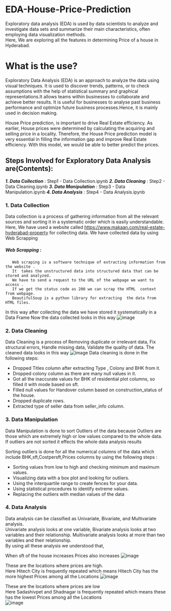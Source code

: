 # EDA-House-Price-Prediction
Exploratory data analysis (EDA) is used by data scientists to analyze and investigate data sets and summarize their main characteristics, often employing data visualization methods.      
Here, We are exploring all the features in determining Price of a house in Hyderabad.

# What is the use?

Exploratory Data Analysis (EDA) is an approach to analyze the data using visual techniques. It is used to discover trends, patterns, or to check assumptions with the help of statistical summary and graphical representations.It allows teams within businesses to collaborate and achieve better results. It is useful for businesses to analyse past business performance and optimize future business processes.Hence, it is mainly used in decision making.   

House Price prediction, is important to drive Real Estate efficiency. As earlier, House prices were determined by calculating the acquiring and selling price in a locality. Therefore, the House Price prediction model is very essential in filling the information gap and improve Real Estate efficiency. With this model, we would be able to better predict the prices.

## Steps Involved for Exploratory Data Analysis are(Contents):

___1. Data Collection___     :  Step1 - Data Collection.ipynb 
___2. Data Cleaning___       :  Step2 - Data Cleaning.ipynb
___3. Data Manipulation___   :  Step3 - Data Manipulation.ipynb 
___4. Data Analysis___       :  Step4 - Data Analysis.ipynb  


### 1. Data Collection 
Data collection is a process of gathering information from all the relevant sources and sorting it in a systematic order which is easily understandable.   
Here, We have used a website called https://www.makaan.com/real-estate-hyderabad-property for collecting data.
We have collected data by using Web Scrapping
##### Web Scrapping :
       Web scraping is a software technique of extracting information from the website .
       It  takes the unstructured data into structured data that can be stored and analyzed.
       We have to send a request to the URL of the webpage we want to access .  
       If we get the status code as 200 we can scrap the HTML  context  from webpage.
       BeautifulSoup is a python library for extracting  the data from HTML files.

In this way after collecting the data we have stored it systematically in a Data Frame
Now the data collected looks in this way
![image](https://user-images.githubusercontent.com/92007497/212983576-ea7a1f53-3e53-4357-bfbd-2077dcff50a7.png)


### 2. Data Cleaning
Data Cleaning is a process of Removing duplicate or irrelevant data, Fix structural errors, Handle missing data, Validate the quality of data.
The cleaned data looks in this way
![image](https://user-images.githubusercontent.com/92007497/212987795-e0ffd00b-86a3-46d5-adb8-21c9f1feeda1.png)
Data cleaning is done in the following steps:
 -  Dropped Titles column after extracting Type , Colony and BHK from it.   
 -  Dropped colony column as there are many null values in it.    
 -  Got all the inaccurate values for BHK of residential plot columns, so filled it with mode based on sft.    
 -  Filled null values for Handover column based on construction_status of the house.   
 -  Dropped duplicate rows.   
 -  Extracted type of seller data from seller_info column.   


### 3. Data Manipulation
Data Manipulation is done to sort Outliers of the data because Outliers are those which are extremely high or low values compared to the whole data. If outliers are not sorted it effects the whole data analysis results

Sorting outliers is done for all the numerical columns of the data which include BHK,sft,Costpersft,Prices columns by using the following steps :
 - Sorting values from low to high and checking minimum and maximum values.
 - Visualizing data with a box plot and looking for outliers.
 - Using the interquartile range to create fences for your data.
 - Using statistical procedures to identify extreme values.
 - Replacing the outliers with median values of the data

### 4. Data Analysis
Data analysis can be classified as Univariate, Bivariate, and Multivariate analysis.   
Univariate analysis looks at one variable, Bivariate analysis looks at two variables and their relationship. Multivariate analysis looks at more than two variables and their relationship.     
By using all these analysis we understood that,        

When sft of the house increases Prices also increases
![image](https://user-images.githubusercontent.com/92007497/212992798-877f8eef-e397-4125-9380-e0bbd6b6ffce.png)

These are the locations where prices are high.        
Here Hitech City is frequently repeated which means Hitech City has the more highest Prices among all the Locations
![image](https://user-images.githubusercontent.com/92007497/212993607-7ca7c5c9-ff48-4622-be82-52475f01432f.png)

These are the locations where prices are low          
Here Sadashivpet and Shadnagar is frequently repeated which means these has the lowest Prices among all the Locations           
![image](https://user-images.githubusercontent.com/92007497/212993893-89fdba5e-2b06-4abd-b16c-336f2a2bbd19.png)

